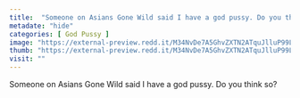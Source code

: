 ```yaml
---
title:  "Someone on Asians Gone Wild said I have a god pussy. Do you think so?"
metadate: "hide"
categories: [ God Pussy ]
image: "https://external-preview.redd.it/M34NvDe7A5GhvZXTN2ATquJlluP99Ld5kgazfbIWBh4.jpg?auto=webp&s=8b06b998e7c472111c83dcc6f06e243d7e739ec9"
thumb: "https://external-preview.redd.it/M34NvDe7A5GhvZXTN2ATquJlluP99Ld5kgazfbIWBh4.jpg?width=216&crop=smart&auto=webp&s=c72fc71ad3995fd6f25fa5a2b2f5b372dc9d328b"
visit: ""
---
```

Someone on Asians Gone Wild said I have a god pussy. Do you think so?
